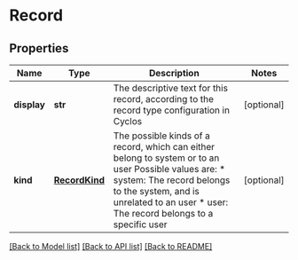# Record

## Properties
Name | Type | Description | Notes
------------ | ------------- | ------------- | -------------
**display** | **str** | The descriptive text for this record, according to the record type configuration in Cyclos   | [optional] 
**kind** | [**RecordKind**](RecordKind.md) | The possible kinds of a record, which can either belong to system or to an user Possible values are: * system: The record belongs to the system, and is unrelated to an user * user: The record belongs to a specific user  | [optional] 

[[Back to Model list]](../README.md#documentation-for-models) [[Back to API list]](../README.md#documentation-for-api-endpoints) [[Back to README]](../README.md)


